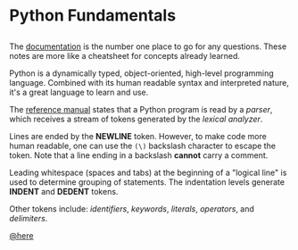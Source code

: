# Python Fundamentals

## 

The [documentation](https://docs.python.org/3/) is the number one place to go for any questions. These notes are more like a cheatsheet for concepts already learned. 

Python is a dynamically typed, object-oriented, high-level programming language. Combined with its human readable syntax and interpreted nature, it's a great language to learn and use. 

The [reference manual](https://docs.python.org/3/reference/lexical_analysis.html) states that a Python program is read by a _parser_, which receives a stream of tokens generated by the _lexical analyzer_. 

Lines are ended by the __NEWLINE__ token. However, to make code more human readable, one can use the ```(\)``` backslash character to escape the token. Note that a line ending in a backslash __cannot__ carry a comment. 

Leading whitespace (spaces and tabs) at the beginning of a "logical line" is used to determine grouping of statements. The indentation levels generate __INDENT__ and __DEDENT__ tokens. 

Other tokens include: _identifiers_, _keywords_, _literals_, _operators_, and _delimiters_.

[@here](https://docs.python.org/3/reference/lexical_analysis.html#identifiers)